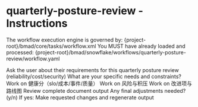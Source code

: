 # quarterly-posture-review - Instructions

<critical>The workflow execution engine is governed by: {project-root}/bmad/core/tasks/workflow.xml</critical>
<critical>You MUST have already loaded and processed: {project-root}/bmad/snowflake/workflows/quarterly-posture-review/workflow.yaml</critical>

<workflow>

<step n="1" goal="Understand Requirements">
<action>Ask the user about their requirements for this quarterly posture review (reliability/cost/security)</action>
<ask>What are your specific needs and constraints?</ask>
</step>

<step n="2" goal="健康分（SLO/成本/事件/质量）">
<action>Work on 健康分（slo/成本/事件/质量）</action>
<template-output section="scorecard"/>
</step>

<step n="3" goal="风险与积压">
<action>Work on 风险与积压</action>
<template-output section="risks"/>
</step>

<step n="4" goal="改进项与路线图">
<action>Work on 改进项与路线图</action>
<template-output section="roadmap"/>
</step>

<step n="5" goal="Review and Finalize">
<action>Review complete document output</action>
<ask>Any final adjustments needed? (y/n)</ask>
<check>If yes:</check>
  <action>Make requested changes and regenerate output</action>
</step>

</workflow>
